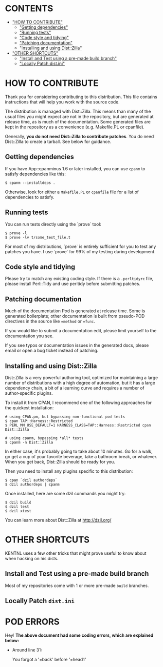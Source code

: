 # CONTENTS

- ["HOW TO CONTRIBUTE"](#how-to-contribute)
    - ["Getting dependencies"](#getting-dependencies)
    - ["Running tests"](#running-tests)
    - ["Code style and tidying"](#code-style-and-tidying)
    - ["Patching documentation"](#patching-documentation)
    - ["Installing and using Dist::Zilla"](#installing-and-using-dist-zilla)
- ["OTHER SHORTCUTS"](#other-shortcuts)
    - ["Install and Test using a pre-made build branch"](#install-and-test-using-a-pre-made-build-branch)
    - ["Locally Patch dist.ini"](#locally-patch-dist-ini)

# HOW TO CONTRIBUTE

Thank you for considering contributing to this distribution.  This file
contains instructions that will help you work with the source code.

The distribution is managed with Dist::Zilla.  This means than many of the
usual files you might expect are not in the repository, but are generated at
release time, as is much of the documentation.  Some generated files are
kept in the repository as a convenience (e.g. Makefile.PL or cpanfile).

Generally, **you do not need Dist::Zilla to contribute patches**.  You do need
Dist::Zilla to create a tarball.  See below for guidance.

## Getting dependencies

If you have App::cpanminus 1.6 or later installed, you can use `cpanm` to
satisfy dependencies like this:

    $ cpanm --installdeps .

Otherwise, look for either a `Makefile.PL` or `cpanfile` file for
a list of dependencies to satisfy.

## Running tests

You can run tests directly using the \`prove\` tool:

    $ prove -l
    $ prove -lv t/some_test_file.t

For most of my distributions, \`prove\` is entirely sufficient for you to test any
patches you have. I use \`prove\` for 99% of my testing during development.

## Code style and tidying

Please try to match any existing coding style.  If there is a `.perltidyrc`
file, please install Perl::Tidy and use perltidy before submitting patches.

## Patching documentation

Much of the documentation Pod is generated at release time.  Some is
generated boilerplate; other documentation is built from pseudo-POD
directives in the source like `=method` or `=func`.

If you would like to submit a documentation edit, please limit yourself to
the documentation you see.

If you see typos or documentation issues in the generated docs, please
email or open a bug ticket instead of patching.

## Installing and using Dist::Zilla

Dist::Zilla is a very powerful authoring tool, optimized for maintaining a
large number of distributions with a high degree of automation, but it has a
large dependency chain, a bit of a learning curve and requires a number of
author-specific plugins.

To install it from CPAN, I recommend one of the following approaches for
the quickest installation:

    # using CPAN.pm, but bypassing non-functional pod tests
    $ cpan TAP::Harness::Restricted
    $ PERL_MM_USE_DEFAULT=1 HARNESS_CLASS=TAP::Harness::Restricted cpan Dist::Zilla

    # using cpanm, bypassing *all* tests
    $ cpanm -n Dist::Zilla

In either case, it's probably going to take about 10 minutes.  Go for a walk,
go get a cup of your favorite beverage, take a bathroom break, or whatever.
When you get back, Dist::Zilla should be ready for you.

Then you need to install any plugins specific to this distribution:

    $ cpan `dzil authordeps`
    $ dzil authordeps | cpanm

Once installed, here are some dzil commands you might try:

    $ dzil build
    $ dzil test
    $ dzil xtest

You can learn more about Dist::Zilla at http://dzil.org/

# OTHER SHORTCUTS

KENTNL uses a few other tricks that might prove useful to know about when hacking on his dists.

## Install and Test using a pre-made build branch

Most of my repositories come with 1 or more pre-made `build` branches.

## Locally Patch `dist.ini`

# POD ERRORS

Hey! **The above document had some coding errors, which are explained below:**

- Around line 31:

    You forgot a '=back' before '=head1'
